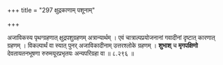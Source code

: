 +++
title = "297 क्षुद्रकाणाम् पशूनाम्"

+++

अजाविकस्य पृथग्ग्रहणात् क्षुद्रपशुग्रहणम् अत्रान्यार्थम् । एवं चात्राल्पप्रयोजनानां गवादीनां दृष्टात् कारणात् ग्रहणम् । विकल्पार्थं वा स्यात् पुनर् अजाविकादीनाम् उत्तरश्लोके ग्रहणम् । **शुभाश्** च **मृगपक्षिणो** देवतायतनभूषणा रुरुमयूरप्रभृतयः अन्यपरिग्रहा वा ॥ ८.२९६ ॥